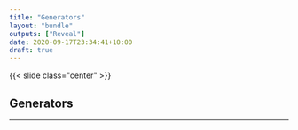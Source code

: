 ```yaml
---
title: "Generators"
layout: "bundle"
outputs: ["Reveal"]
date: 2020-09-17T23:34:41+10:00
draft: true
---
```


{{< slide class="center" >}}

## Generators

---

